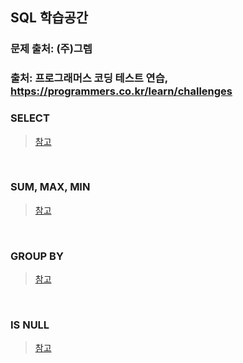 ## SQL 학습공간  
### 문제 출처: (주)그렙  
### 출처: 프로그래머스 코딩 테스트 연습, https://programmers.co.kr/learn/challenges  

### SELECT  
> [참고](https://github.com/Juferis/For-practice/tree/master/SQL/1.SELECT)  

<br>

### SUM, MAX, MIN  
> [참고](https://github.com/Juferis/For-practice/tree/master/SQL/2.SUM%2C%20MAX%2C%20MIN)  

<br>

### GROUP BY  
> [참고](https://github.com/Juferis/For-practice/tree/master/SQL/3.GROUP%20BY)  

<br>

### IS NULL  
>[참고](https://github.com/Juferis/For-practice/blob/master/SQL/4.IS%20NULL/README.md)
